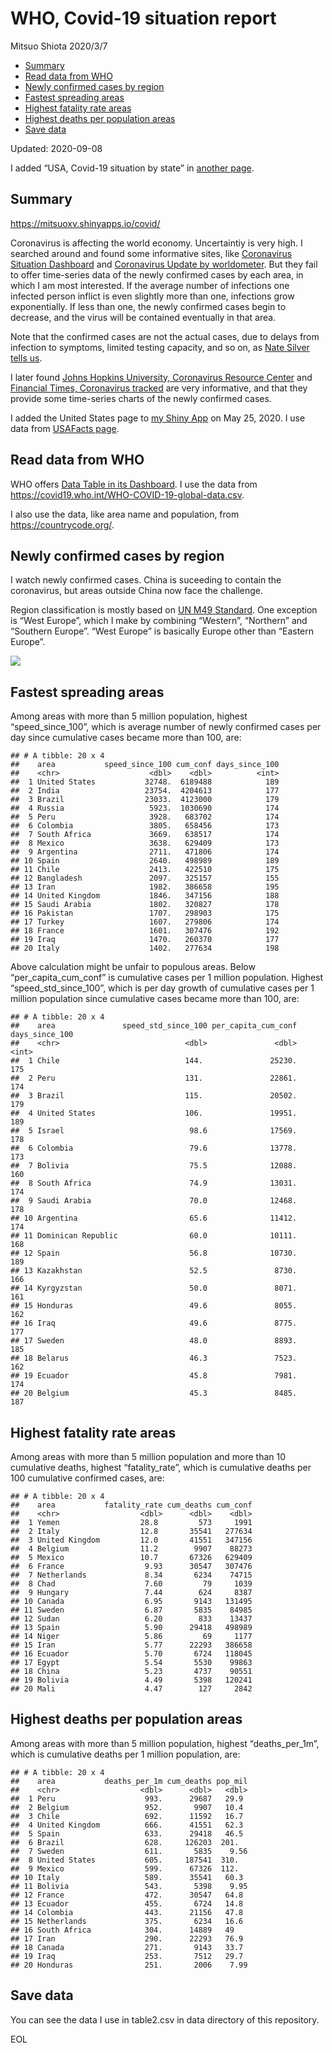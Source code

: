 WHO, Covid-19 situation report
================
Mitsuo Shiota
2020/3/7

  - [Summary](#summary)
  - [Read data from WHO](#read-data-from-who)
  - [Newly confirmed cases by region](#newly-confirmed-cases-by-region)
  - [Fastest spreading areas](#fastest-spreading-areas)
  - [Highest fatality rate areas](#highest-fatality-rate-areas)
  - [Highest deaths per population
    areas](#highest-deaths-per-population-areas)
  - [Save data](#save-data)

Updated: 2020-09-08

I added “USA, Covid-19 situation by state” in [another page](USA.md).

## Summary

<https://mitsuoxv.shinyapps.io/covid/>

Coronavirus is affecting the world economy. Uncertaintiy is very high. I
searched around and found some informative sites, like [Coronavirus
Situation
Dashboard](https://who.maps.arcgis.com/apps/opsdashboard/index.html#/c88e37cfc43b4ed3baf977d77e4a0667)
and [Coronavirus Update by
worldometer](https://www.worldometers.info/coronavirus/). But they fail
to offer time-series data of the newly confirmed cases by each area, in
which I am most interested. If the average number of infections one
infected person inflict is even slightly more than one, infections grow
exponentially. If less than one, the newly confirmed cases begin to
decrease, and the virus will be contained eventually in that area.

Note that the confirmed cases are not the actual cases, due to delays
from infection to symptoms, limited testing capacity, and so on, as
[Nate Silver tells
us](https://fivethirtyeight.com/features/coronavirus-case-counts-are-meaningless/).

I later found [Johns Hopkins University, Coronavirus Resource
Center](https://coronavirus.jhu.edu/) and [Financial Times, Coronavirus
tracked](https://www.ft.com/content/a26fbf7e-48f8-11ea-aeb3-955839e06441)
are very informative, and that they provide some time-series charts of
the newly confirmed cases.

I added the United States page to [my Shiny
App](https://mitsuoxv.shinyapps.io/covid/) on May 25, 2020. I use data
from [USAFacts
page](https://usafacts.org/visualizations/coronavirus-covid-19-spread-map/).

## Read data from WHO

WHO offers [Data Table in its Dashboard](https://covid19.who.int/table).
I use the data from
<https://covid19.who.int/WHO-COVID-19-global-data.csv>.

I also use the data, like area name and population, from
<https://countrycode.org/>.

## Newly confirmed cases by region

I watch newly confirmed cases. China is suceeding to contain the
coronavirus, but areas outside China now face the challenge.

Region classification is mostly based on [UN M49
Standard](https://unstats.un.org/unsd/methodology/m49/). One exception
is “West Europe”, which I make by combining “Western”, “Northern” and
“Southern Europe”. “West Europe” is basically Europe other than
“Eastern Europe”.

![](README_files/figure-gfm/chart-1.png)<!-- -->

## Fastest spreading areas

Among areas with more than 5 million population, highest
“speed\_since\_100”, which is average number of newly confirmed cases
per day since cumulative cases became more than 100, are:

    ## # A tibble: 20 x 4
    ##    area           speed_since_100 cum_conf days_since_100
    ##    <chr>                    <dbl>    <dbl>          <int>
    ##  1 United States           32748.  6189488            189
    ##  2 India                   23754.  4204613            177
    ##  3 Brazil                  23033.  4123000            179
    ##  4 Russia                   5923.  1030690            174
    ##  5 Peru                     3928.   683702            174
    ##  6 Colombia                 3805.   658456            173
    ##  7 South Africa             3669.   638517            174
    ##  8 Mexico                   3638.   629409            173
    ##  9 Argentina                2711.   471806            174
    ## 10 Spain                    2640.   498989            189
    ## 11 Chile                    2413.   422510            175
    ## 12 Bangladesh               2097.   325157            155
    ## 13 Iran                     1982.   386658            195
    ## 14 United Kingdom           1846.   347156            188
    ## 15 Saudi Arabia             1802.   320827            178
    ## 16 Pakistan                 1707.   298903            175
    ## 17 Turkey                   1607.   279806            174
    ## 18 France                   1601.   307476            192
    ## 19 Iraq                     1470.   260370            177
    ## 20 Italy                    1402.   277634            198

Above calculation might be unfair to populous areas. Below
“per\_capita\_cum\_conf” is cumulative cases per 1 million population.
Highest “speed\_std\_since\_100”, which is per day growth of cumulative
cases per 1 million population since cumulative cases became more than
100, are:

    ## # A tibble: 20 x 4
    ##    area               speed_std_since_100 per_capita_cum_conf days_since_100
    ##    <chr>                            <dbl>               <dbl>          <int>
    ##  1 Chile                            144.               25230.            175
    ##  2 Peru                             131.               22861.            174
    ##  3 Brazil                           115.               20502.            179
    ##  4 United States                    106.               19951.            189
    ##  5 Israel                            98.6              17569.            178
    ##  6 Colombia                          79.6              13778.            173
    ##  7 Bolivia                           75.5              12088.            160
    ##  8 South Africa                      74.9              13031.            174
    ##  9 Saudi Arabia                      70.0              12468.            178
    ## 10 Argentina                         65.6              11412.            174
    ## 11 Dominican Republic                60.0              10111.            168
    ## 12 Spain                             56.8              10730.            189
    ## 13 Kazakhstan                        52.5               8730.            166
    ## 14 Kyrgyzstan                        50.0               8071.            161
    ## 15 Honduras                          49.6               8055.            162
    ## 16 Iraq                              49.6               8775.            177
    ## 17 Sweden                            48.0               8893.            185
    ## 18 Belarus                           46.3               7523.            162
    ## 19 Ecuador                           45.8               7981.            174
    ## 20 Belgium                           45.3               8485.            187

## Highest fatality rate areas

Among areas with more than 5 million population and more than 10
cumulative deaths, highest “fatality\_rate”, which is cumulative deaths
per 100 cumulative confirmed cases, are:

    ## # A tibble: 20 x 4
    ##    area           fatality_rate cum_deaths cum_conf
    ##    <chr>                  <dbl>      <dbl>    <dbl>
    ##  1 Yemen                  28.8         573     1991
    ##  2 Italy                  12.8       35541   277634
    ##  3 United Kingdom         12.0       41551   347156
    ##  4 Belgium                11.2        9907    88273
    ##  5 Mexico                 10.7       67326   629409
    ##  6 France                  9.93      30547   307476
    ##  7 Netherlands             8.34       6234    74715
    ##  8 Chad                    7.60         79     1039
    ##  9 Hungary                 7.44        624     8387
    ## 10 Canada                  6.95       9143   131495
    ## 11 Sweden                  6.87       5835    84985
    ## 12 Sudan                   6.20        833    13437
    ## 13 Spain                   5.90      29418   498989
    ## 14 Niger                   5.86         69     1177
    ## 15 Iran                    5.77      22293   386658
    ## 16 Ecuador                 5.70       6724   118045
    ## 17 Egypt                   5.54       5530    99863
    ## 18 China                   5.23       4737    90551
    ## 19 Bolivia                 4.49       5398   120241
    ## 20 Mali                    4.47        127     2842

## Highest deaths per population areas

Among areas with more than 5 million population, highest
“deaths\_per\_1m”, which is cumulative deaths per 1 million
population, are:

    ## # A tibble: 20 x 4
    ##    area           deaths_per_1m cum_deaths pop_mil
    ##    <chr>                  <dbl>      <dbl>   <dbl>
    ##  1 Peru                    993.      29687   29.9 
    ##  2 Belgium                 952.       9907   10.4 
    ##  3 Chile                   692.      11592   16.7 
    ##  4 United Kingdom          666.      41551   62.3 
    ##  5 Spain                   633.      29418   46.5 
    ##  6 Brazil                  628.     126203  201.  
    ##  7 Sweden                  611.       5835    9.56
    ##  8 United States           605.     187541  310.  
    ##  9 Mexico                  599.      67326  112.  
    ## 10 Italy                   589.      35541   60.3 
    ## 11 Bolivia                 543.       5398    9.95
    ## 12 France                  472.      30547   64.8 
    ## 13 Ecuador                 455.       6724   14.8 
    ## 14 Colombia                443.      21156   47.8 
    ## 15 Netherlands             375.       6234   16.6 
    ## 16 South Africa            304.      14889   49   
    ## 17 Iran                    290.      22293   76.9 
    ## 18 Canada                  271.       9143   33.7 
    ## 19 Iraq                    253.       7512   29.7 
    ## 20 Honduras                251.       2006    7.99

## Save data

You can see the data I use in table2.csv in data directory of this
repository.

EOL
